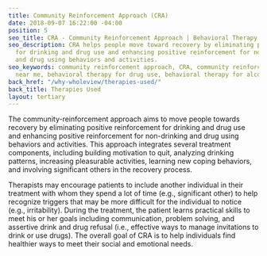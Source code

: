 ```yaml
---
title: Community Reinforcement Approach (CRA)
date: 2018-09-07 16:22:00 -04:00
position: 5
seo_title: CRA - Community Reinforcement Approach | Behavioral Therapy for Drug Use
seo_description: CRA helps people move toward recovery by eliminating positive reinforcement
  for drinking and drug use and enhancing positive reinforcement for non-drinking
  and drug using behaviors and activities.
seo_keywords: community reinforcement approach, CRA, community reinforcement approach
  near me, behavioral therapy for drug use, behavioral therapy for alcohol use
back_href: "/why-wholeview/therapies-used/"
back_title: Therapies Used
layout: tertiary
---
```


The community-reinforcement approach aims to move people towards recovery by eliminating positive reinforcement for drinking and drug use and enhancing positive reinforcement for non-drinking and drug using behaviors and activities. This approach integrates several treatment components, including building motivation to quit, analyzing drinking patterns, increasing pleasurable activities, learning new coping behaviors, and involving significant others in the recovery process.

Therapists may encourage patients to include another individual in their treatment with whom they spend a lot of time (e.g., significant other) to help recognize triggers that may be more difficult for the individual to notice (e.g., irritability). During the treatment, the patient learns practical skills to meet his or her goals including communication, problem solving, and assertive drink and drug refusal (i.e., effective ways to manage invitations to drink or use drugs). The overall goal of CRA is to help individuals find healthier ways to meet their social and emotional needs.
